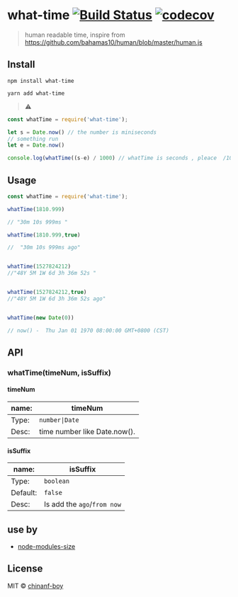 # what-time [![Build Status](https://travis-ci.org/chinanf-boy/what-time.svg?branch=master)](https://travis-ci.org/chinanf-boy/what-time) [![codecov](https://codecov.io/gh/chinanf-boy/what-time/badge.svg?branch=master)](https://codecov.io/gh/chinanf-boy/what-time?branch=master)

> human readable time,  inspire from https://github.com/bahamas10/human/blob/master/human.js


## Install



```
npm install what-time
```

```
yarn add what-time
```


> ⚠️

``` js
const whatTime = require('what-time');

let s = Date.now() // the number is miniseconds
// something run
let e = Date.now()

console.log(whatTime((s-e) / 1000) // whatTime is seconds , pleace  /1000

```

## Usage

```js
const whatTime = require('what-time');

whatTime(1810.999)

// "30m 10s 999ms "

whatTime(1810.999,true)

//  "30m 10s 999ms ago"


whatTime(1527824212)
//"48Y 5M 1W 6d 3h 36m 52s "


whatTime(1527824212,true)
//"48Y 5M 1W 6d 3h 36m 52s ago"


whatTime(new Date(0))

// now() -  Thu Jan 01 1970 08:00:00 GMT+0800 (CST)

```


## API

### whatTime(timeNum, isSuffix)

#### timeNum

name: | timeNum
---------|----------
Type: | `number\|Date`
Desc: | time number like Date.now().

#### isSuffix

 name: | isSuffix
---------|----------
Type: | `boolean`
Default: | `false`
Desc: | Is add the `ago`/`from now`


## use by

- [node-modules-size](https://github.com/chinanf-boy/node-modules-size)


## License

MIT © [chinanf-boy](http://llever.com)
